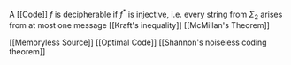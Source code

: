 A [[Code]] $f$ is decipherable if $f^{*}$ is injective, i.e. every string from $\Sigma_{2}$ arises from at most one message
[[Kraft's inequality]]
[[McMillan's Theorem]]

[[Memoryless Source]]
[[Optimal Code]]
[[Shannon's noiseless coding theorem]]